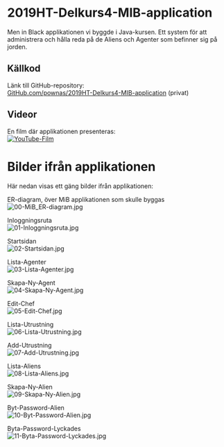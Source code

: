 # 2019HT-Delkurs4-MIB-application
 Men in Black applikationen vi byggde i Java-kursen. Ett system för att administrera och hålla reda på de Aliens och Agenter som befinner sig på jorden.  

 ## Källkod
Länk till GitHub-repository:  
[GitHub.com/pownas/2019HT-Delkurs4-MIB-application](https://github.com/pownas/2019HT-Delkurs4-MIB-application) (privat)

## Videor
En film där applikationen presenteras:  
[![YouTube-Film](./youtube-preview.png)](https://youtu.be/Mh9oUfMBomw)

# Bilder ifrån applikationen
Här nedan visas ett gäng bilder ifrån applikationen: 

ER-diagram, över MiB applikationen som skulle byggas
![00-MiB_ER-diagram.jpg](./00-MiB_ER-diagram.jpg)

Inloggningsruta  
![01-Inloggningsruta.jpg](./01-Inloggningsruta.jpg)

Startsidan  
![02-Startsidan.jpg](./02-Startsidan.jpg)

Lista-Agenter  
![03-Lista-Agenter.jpg](./03-Lista-Agenter.jpg)

Skapa-Ny-Agent  
![04-Skapa-Ny-Agent.jpg](./04-Skapa-Ny-Agent.jpg)

Edit-Chef  
![05-Edit-Chef.jpg](./05-Edit-Chef.jpg)

Lista-Utrustning  
![06-Lista-Utrustning.jpg](./06-Lista-Utrustning.jpg)

Add-Utrustning  
![07-Add-Utrustning.jpg](./07-Add-Utrustning.jpg)

Lista-Aliens  
![08-Lista-Aliens.jpg](./08-Lista-Aliens.jpg)

Skapa-Ny-Alien  
![09-Skapa-Ny-Alien.jpg](./09-Skapa-Ny-Alien.jpg)

Byt-Password-Alien  
![10-Byt-Password-Alien.jpg](./10-Byt-Password-Alien.jpg)

Byta-Password-Lyckades  
![11-Byta-Password-Lyckades.jpg](./11-Byta-Password-Lyckades.jpg)